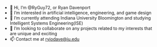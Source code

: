 - 👋 Hi, I’m @RyGuy72, or Ryan Davenport
- 👀 I’m interested in artificial intelligence, engineering, and game design
- 🌱 I’m currently attending Indiana University Bloomington and studying Intelligent Systems Engineering(ISE)
- 💞️ I’m looking to collaborate on any projects related to my interests that are unique and exciting
- 📫 Contact me at ryjodave@iu.edu


